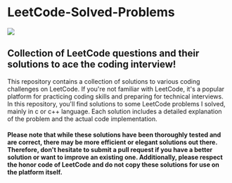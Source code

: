 # LeetCode-Solved-Problems    
<img src = "https://img.shields.io/badge/-LeetCode-FFA116?style=for-the-badge&logo=LeetCode&logoColor=black"/>
<h2>Collection of LeetCode questions and their solutions to ace the coding interview! </h2>



This repository contains a collection of solutions to various coding challenges on LeetCode. If you're not familiar with LeetCode, it's a popular platform for practicing coding skills and preparing for technical interviews.
In this repository, you'll find solutions to some LeetCode problems I solved, mainly in c or c++ language. Each solution includes a detailed explanation of the problem and the actual code implementation.


<h4>Please note that while these solutions have been thoroughly tested and are correct, there may be more efficient or elegant solutions out there. Therefore, don't hesitate to submit a pull request if you have a better solution or want to improve an existing one. Additionally, please respect the honor code of LeetCode and do not copy these solutions for use on the platform itself.</h4>







